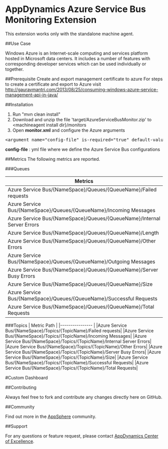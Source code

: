 # AppDynamics Azure Service Bus Monitoring Extension

This extension works only with the standalone machine agent.

##Use Case

Windows Azure is an Internet-scale computing and services platform hosted in Microsoft data centers. It includes a number of features with corresponding developer services which can be used individually or together.


##Prerequisite
Create and export management certificate to azure
For steps to create a certificate and export to Azure visit http://gauravmantri.com/2013/08/25/consuming-windows-azure-service-management-api-in-java/

##Installation

1. Run "mvn clean install"
2. Download and unzip the file 'target/AzureServiceBusMonitor.zip' to \<machineagent install dir\}/monitors
3. Open <b>monitor.xml</b> and configure the Azure arguments

<pre>
&lt;argument name="config-file" is-required="true" default-value="monitors/AzureServiceBusMonitor/config.yml" /&gt;
</pre>

<b>config-file</b> : yml file where we define the Azure Service Bus configurations<br/>


##Metrics
The following metrics are reported.

###Queues

| Metrics|
|---------------- |
|Azure Service Bus/{NameSpace}/Queues/{QueueName}/Failed requests|
|Azure Service Bus/{NameSpace}/Queues/{QueueName}/Incoming Messages|
|Azure Service Bus/{NameSpace}/Queues/{QueueName}/Internal Server Errors|
|Azure Service Bus/{NameSpace}/Queues/{QueueName}/Length|
|Azure Service Bus/{NameSpace}/Queues/{QueueName}/Other Errors|
|Azure Service Bus/{NameSpace}/Queues/{QueueName}/Outgoing Messages|
|Azure Service Bus/{NameSpace}/Queues/{QueueName}/Server Busy Errors|
|Azure Service Bus/{NameSpace}/Queues/{QueueName}/Size|
|Azure Service Bus/{NameSpace}/Queues/{QueueName}/Successful Requests|
|Azure Service Bus/{NameSpace}/Queues/{QueueName}/Total Requests|

###Topics
| Metric Path  |
|---------------- |
|Azure Service Bus/{NameSpace}/Topics/{TopicName}/Failed requests|
|Azure Service Bus/{NameSpace}/Topics/{TopicName}/Incoming Messages|
|Azure Service Bus/{NameSpace}/Topics/{TopicName}/Internal Server Errors|
|Azure Service Bus/{NameSpace}/Topics/{TopicName}/Other Errors|
|Azure Service Bus/{NameSpace}/Topics/{TopicName}/Server Busy Errors|
|Azure Service Bus/{NameSpace}/Topics/{TopicName}/Size|
|Azure Service Bus/{NameSpace}/Topics/{TopicName}/Successful Requests|
|Azure Service Bus/{NameSpace}/Topics/{TopicName}/Total Requests|

#Custom Dashboard
![]()

##Contributing

Always feel free to fork and contribute any changes directly here on GitHub.

##Community

Find out more in the [AppSphere]() community.

##Support

For any questions or feature request, please contact [AppDynamics Center of Excellence](mailto:ace-request@appdynamics.com).
